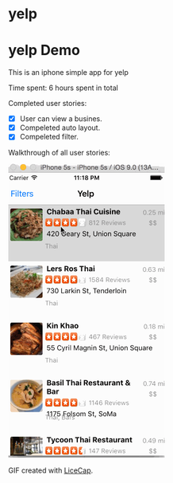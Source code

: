 # yelp
# yelp Demo


This is an iphone simple app for yelp

Time spent: 6 hours spent in total

Completed user stories:

 * [x] User can view a busines.
 * [x] Compeleted auto layout.
 * [x] Compeleted filter.

Walkthrough of all user stories:

![Video Walkthrough](yelp.gif)

GIF created with [LiceCap](http://www.cockos.com/licecap/).
